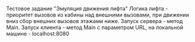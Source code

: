 Тестовое задание "Эмуляция движения лифта"
Логика лифта - приоритет вызовов из кабины над внешними вызовами, при движении вниз сбор внешних вызовов этажами ниже.
Запуск сервера - метод Main.
Запуск клиента - метод Main с параметром URL, на локальной машине - localhost:8080
